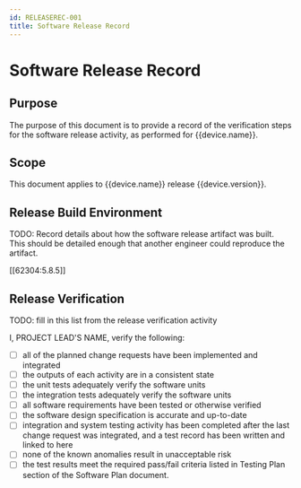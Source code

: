 ```yaml
---
id: RELEASEREC-001
title: Software Release Record
---
```


# Software Release Record

## Purpose

The purpose of this document is to provide a record of the verification steps for the software release activity, as performed for {{device.name}}.

## Scope

This document applies to {{device.name}} release {{device.version}}.

## Release Build Environment

TODO: Record details about how the software release artifact was built. This should be detailed enough that another engineer could reproduce the artifact.

[[62304:5.8.5]]

## Release Verification

TODO: fill in this list from the release verification activity

I, PROJECT LEAD'S NAME, verify the following:

- [ ] all of the planned change requests have been implemented and integrated
- [ ] the outputs of each activity are in a consistent state
- [ ] the unit tests adequately verify the software units
- [ ] the integration tests adequately verify the software units
- [ ] all software requirements have been tested or otherwise verified
- [ ] the software design specification is accurate and up-to-date
- [ ] integration and system testing activity has been completed after the last change request was integrated, and a test record has been written and linked to here
- [ ] none of the known anomalies result in unacceptable risk
- [ ] the test results meet the required pass/fail criteria listed in Testing Plan section of the Software Plan document.
